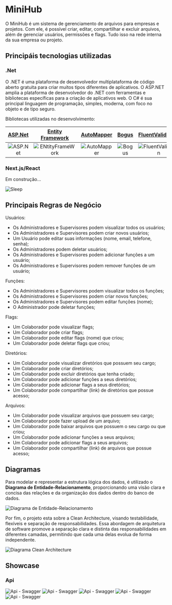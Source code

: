 # MiniHub

O MiniHub é um sistema de gerenciamento de arquivos para empresas e projetos. Com ele, é possível criar, editar, compartilhar e excluir arquivos, além de gerenciar usuários, permissões e flags. Tudo isso na rede interna da sua empresa ou projeto.

## Principáis tecnologias utilizadas

### .Net
O .NET é uma plataforma de desenvolvedor multiplataforma de código aberto gratuita para criar muitos tipos diferentes de aplicativos. O ASP.NET amplia a plataforma de desenvolvedor do .NET com ferramentas e bibliotecas específicas para a criação de aplicativos web. O C# é sua principal linguagem de programação, simples, moderna, com foco no objeto e de tipo seguro. 

Bibliotecas utilizadas no desenvolvimento:

| [ASP.Net](https://www.nuget.org/packages/Microsoft.AspNetCore.OpenApi) | [Entity Framework](https://www.nuget.org/packages/Microsoft.EntityFrameworkCore) | [AutoMapper](https://www.nuget.org/packages/AutoMapper) | [Bogus](https://www.nuget.org/packages/Bogus) | [FluentValidation](https://www.nuget.org/packages/FluentValidation) | [Serilog](https://www.nuget.org/packages/Serilog) | [xunit](https://www.nuget.org/packages/xunit) | [JWT](https://www.nuget.org/packages/Microsoft.AspNetCore.Authentication.JwtBearer)
|:--:|:--:|:--:|:--:|:--:|:--:|:--:|:--:|
| ![ASP.Net](./docs/icons/net-framework.png) | ![ENtityFrameWork](./docs/icons/entity-framework.png) | ![AutoMapper](./docs/icons/automapper.png) | ![Bogus](./docs/icons/bogus.png) | ![FluentValidation](./docs/icons/fluentvalidation.png) | ![Serilog](./docs/icons/serilog.png) | ![xunit](./docs/icons/xunit.png) | ![JWT](./docs/icons/jwt.png)


### Next.js/React

Em construção...

![Sleep](./docs/gifs/sleep.webp)

## Principais Regras de Negócio

Usuários:

* Os Administradores e Supervisores podem visualizar todos os usuários;
* Os Administradores e Supervisores podem criar novos usuários;
* Um Usuário pode editar suas informações (nome, email, telefone, senha);
* Os Administradores podem deletar usuários;
* Os Administradores e Supervisores podem adicionar funções a um usuário;
* Os Administradores e Supervisores podem remover funções de um usuário;

Funções:

* Os Administradores e Supervisores podem visualizar todos os funções;
* Os Administradores e Supervisores podem criar novos funções;
* Os Administradores e Supervisores podem editar funções (nome);
* O Administrador pode deletar funções;

Flags:

* Um Colaborador pode visualizar flags;
* Um Colaborador pode criar flags;
* Um Colaborador pode editar flags (nome) que criou;
* Um Colaborador pode deletar flags que criou;

Diretórios:

* Um Colaborador pode visualizar diretórios que possuem seu cargo;
* Um Colaborador pode criar diretórios;
* Um Colaborador pode excluir diretórios que tenha criado;
* Um Colaborador pode adicionar funções a seus diretórios;
* Um Colaborador pode adicionar flags a seus diretórios;
* Um Colaborador pode compartilhar (link) de diretórios que possue acesso;

Arquivos:

* Um Colaborador pode visualizar arquivos que possuem seu cargo;
* Um Colaborador pode fazer upload de um arquivo;
* Um Colaborador pode baixar arquivos que possuem o seu cargo ou que criou;
* Um Colaborador pode adicionar funções a seus arquivos;
* Um Colaborador pode adicionar flags a seus arquivos;
* Um Colaborador pode compartilhar (link) de arquivos que possue acesso;

## Diagramas

Para modelar e representar a estrutura lógica dos dados, é utilizado o **Diagrama de Entidade-Relacionamento**, proporcionando uma visão clara e concisa das relações e da organização dos dados dentro do banco de dados.

![Diagrama de Entidade-Relacionamento](./docs/images/Entity%20Relationship%20Diagram.png)

Por fim, o projeto esta sobre a Clean Architecture, visando testabilidade, flexíveis e separação de responsabilidades. Essa abordagem de arquitetura de software promove a separação clara e distinta das responsabilidades em diferentes camadas, permitindo que cada uma delas evolua de forma independente.

![Diagrama Clean Architecture](./docs/images/Clean%20Architecture.png)

## Showcase

### Api
![Api - Swagger](./docs/screenshots/Api%20-%20Swagger%2001.png)
![Api - Swagger](./docs/screenshots/Api%20-%20Swagger%2002.png)
![Api - Swagger](./docs/screenshots/Api%20-%20Swagger%2003.png)
![Api - Swagger](./docs/screenshots/Api%20-%20Swagger%2004.png)
![Api - Swagger](./docs/screenshots/Api%20-%20Swagger%2005.png)
